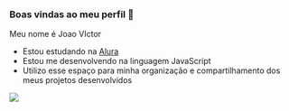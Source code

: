### Boas vindas ao meu perfil 💚

Meu nome é Joao VIctor

- Estou estudando na [Alura](https://www.alura.com.br)
- Estou me desenvolvendo na linguagem JavaScript
- Utilizo esse espaço para minha organização e compartilhamento dos meus projetos desenvolvidos

![](https://media1.tenor.com/m/OwK5caUcEKMAAAAC/kylian-mbappe-mbappe-poland.gif)
